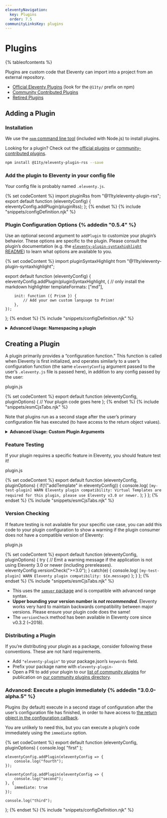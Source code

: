 ```yaml
---
eleventyNavigation:
  key: Plugins
  order: 7.5
communityLinksKey: plugins
---
```


# Plugins

{% tableofcontents %}

Plugins are custom code that Eleventy can import into a project from an external repository.

- [Official Eleventy Plugins](/docs/plugins/official.md) (look for the `@11ty/` prefix on npm)
- [Community Contributed Plugins](/docs/plugins/community.md)
- [Retired Plugins](/docs/plugins/retired.md)

## Adding a Plugin

### Installation

We use the [`npm` command line tool](https://www.npmjs.com) (included with Node.js) to install plugins.

Looking for a plugin? Check out the [official plugins](/docs/plugins/official/) or [community-contributed plugins](/docs/plugins/community/).

```bash
npm install @11ty/eleventy-plugin-rss --save
```

### Add the plugin to Eleventy in your config file

Your config file is probably named `.eleventy.js`.

{% set codeContent %}
import pluginRss from "@11ty/eleventy-plugin-rss";
export default function (eleventyConfig) {
	eleventyConfig.addPlugin(pluginRss);
};
{% endset %}
{% include "snippets/configDefinition.njk" %}

### Plugin Configuration Options {% addedin "0.5.4" %}

Use an optional second argument to `addPlugin` to customize your plugin’s behavior. These options are specific to the plugin. Please consult the plugin’s documentation (e.g. the [`eleventy-plugin-syntaxhighlight` README](https://github.com/11ty/eleventy-plugin-syntaxhighlight/blob/master/README.md)) to learn what options are available to you.

{% set codeContent %}
import pluginSyntaxHighlight from "@11ty/eleventy-plugin-syntaxhighlight";

export default function (eleventyConfig) {
	eleventyConfig.addPlugin(pluginSyntaxHighlight, {
		// only install the markdown highlighter
		templateFormats: ["md"],

		init: function ({ Prism }) {
			// Add your own custom language to Prism!
		},
	});
};
{% endset %}
{% include "snippets/configDefinition.njk" %}

<details>
<summary><strong>Advanced Usage: Namespacing a plugin</strong></summary>

It’s unlikely you’ll need this feature _but_ you can namespace parts of your configuration using `eleventyConfig.namespace`. This will add a string prefix to all filters, tags, helpers, shortcodes, collections, and transforms.

{% set codeContent %}
import pluginRss from "@11ty/eleventy-plugin-rss";

export default function (eleventyConfig) {
	eleventyConfig.namespace("myPrefix_", () => {
		// the rssLastUpdatedDate filter is now myPrefix_rssLastUpdatedDate
		eleventyConfig.addPlugin(pluginRss);
	});
};
{% endset %}
{% include "snippets/configDefinition.njk" %}

{% callout "warn" %}
Plugin namespacing is an application feature and should not be used if you are creating your own plugin (in your plugin configuration code). Follow along at <a href="https://github.com/11ty/eleventy/issues/256">Issue #256</a>.
{% endcallout %}

</details>

## Creating a Plugin

A plugin primarily provides a “configuration function.” This function is called when Eleventy is first initialized, and operates similarly to a user’s configuration function (the same `eleventyConfig` argument passed to the user’s `.eleventy.js` file is passed here), in addition to any config passed by the user:

<div class="codetitle">plugin.js</div>

{% set codeContent %}
export default function (eleventyConfig, pluginOptions) {
	// Your plugin code goes here
};
{% endset %}
{% include "snippets/esmCjsTabs.njk" %}

Note that plugins run as a second stage after the user’s primary configuration file has executed (to have access to the return object values).

<details>
<summary><strong>Advanced Usage: Custom Plugin Arguments</strong></summary>

If you want to allow developers to use custom arguments provided by your plugin, you can export an object. Prefer using the above syntax unless you need this behavior. For an example of how this is used, see the [syntax highlighting plugin](https://github.com/11ty/eleventy-plugin-syntaxhighlight/blob/23761d7fd54de0312040520175959327b1a0ab9b/.eleventy.js#L10)

<div class="codetitle">plugin-with-args.js</div>

{% set codeContent %}
export default {
	initArguments: {},
	configFunction: function (eleventyConfig, pluginOptions) {
		// Your plugin code goes here
	},
};
{% endset %}
{% include "snippets/esmCjsTabs.njk" %}

{% set codeContent %}
export default function (eleventyConfig) {
	eleventyConfig.addPlugin(require("./fancy-plugin.js"), {
		init: function (initArguments) {
			// `this` is the eleventyConfig object
			// initArguments will be the `myInitArguments` object from above
		},
	});
};
{% endset %}
{% include "snippets/configDefinition.njk" %}

</details>

### Feature Testing

If your plugin requires a specific feature in Eleventy, you should feature test it!

<div class="codetitle">plugin.js</div>

{% set codeContent %}
export default function (eleventyConfig, pluginOptions) {
	if(!("addTemplate" in eleventyConfig)) {
		console.log( `[my-test-plugin] WARN Eleventy plugin compatibility: Virtual Templates are required for this plugin, please use Eleventy v3.0 or newer.` );
	}
};
{% endset %}
{% include "snippets/esmCjsTabs.njk" %}

### Version Checking

If feature testing is not available for your specific use case, you can add this code to your plugin configuration to show a warning if the plugin consumer does not have a compatible version of Eleventy:

<div class="codetitle">plugin.js</div>

{% set codeContent %}
export default function (eleventyConfig, pluginOptions) {
	try {
		// Emit a warning message if the application is not using Eleventy 3.0 or newer (including prereleases).
		eleventyConfig.versionCheck(">=3.0");
	} catch(e) {
		console.log( `[my-test-plugin] WARN Eleventy plugin compatibility: ${e.message}` );
	}
};
{% endset %}
{% include "snippets/esmCjsTabs.njk" %}

* This uses the [`semver` package](https://www.npmjs.com/package/semver) and is compatible with advanced range syntax.
* **Upper bounding your version number is _not recommended_**. Eleventy works very hard to maintain backwards compatibility between major versions. Please ensure your plugin code does the same!
* The `versionCheck` method has been available in Eleventy core since v0.3.2 (~2018).


### Distributing a Plugin

If you’re distributing your plugin as a package, consider following these conventions. These are not hard requirements.

- Add `"eleventy-plugin"` to your package.json’s `keywords` field.
- Prefix your package name with `eleventy-plugin-`
- Open a PR to add your plugin to our [list of community plugins](https://github.com/11ty/11ty-website/tree/main/src/_data/plugins) for publication on [our community plugins directory](/docs/plugins/community.md).

### Advanced: Execute a plugin immediately {% addedin "3.0.0-alpha.5" %}

Plugins (by default) execute in a second stage of configuration after the user’s configuration file has finished, in order to have access to [the return object in the configuration callback](/docs/config/).

You are unlikely to need this, but you can execute a plugin’s code immediately using the `immediate` option.

{% set codeContent %}
export default function (eleventyConfig, pluginOptions) {
	console.log( "first" );

	eleventyConfig.addPlugin(eleventyConfig => {
		console.log("fourth");
	});

	eleventyConfig.addPlugin(eleventyConfig => {
		console.log("second");
	}, {
		immediate: true
	});

	console.log("third");
};
{% endset %}
{% include "snippets/configDefinition.njk" %}